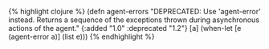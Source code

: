 {% highlight clojure %}
(defn agent-errors
  "DEPRECATED: Use 'agent-error' instead.
  Returns a sequence of the exceptions thrown during asynchronous
  actions of the agent."
  {:added "1.0"
   :deprecated "1.2"}
  [a]
  (when-let [e (agent-error a)]
    (list e)))
{% endhighlight %}
